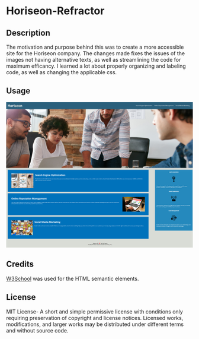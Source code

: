 # Horiseon-Refractor

## Description

The motivation and purpose behind this was to create a more accessible site for the Horiseon company. The changes made fixes the issues of the images not having alternative texts, as well as streamlining the code for maximum efficancy. I learned a lot about properly organizing and labeling code, as well as changing the applicable css.

## Usage

![screenshot of the horiseon site](./assets/images/mdickerson-horiseon-screenshot.png)

## Credits

[W3School](https://www.w3schools.com/) was used for the HTML semantic elements.

## License

MIT License- A short and simple permissive license with conditions only requiring preservation of copyright and license notices. Licensed works, modifications, and larger works may be distributed under different terms and without source code.
